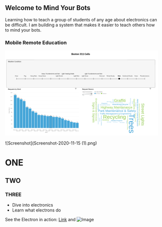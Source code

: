 ## Welcome to Mind Your Bots

Learning how to teach a group of students of any age about electronics can be difficult. I am building a system that makes it easier to teach others how to mind your bots.

### Mobile Remote Education

![alt text](https://github.com/mindyourbots/mindyourbots.github.io/blob/master/Screenshot-2020-11-15%20(1).png)

![Screenshot](Screenshot-2020-11-15 (1).png)

# ONE
## TWO
### THREE

- Dive into electronics
- Learn what electrons do

See the Electron in action:
[Link](url) and ![Image](src)
